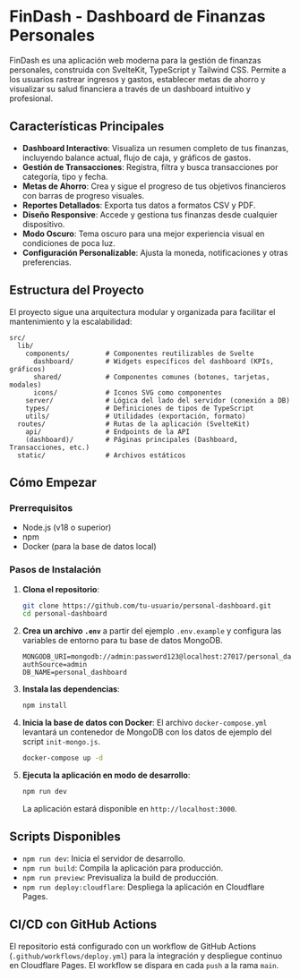 # FinDash - Dashboard de Finanzas Personales

FinDash es una aplicación web moderna para la gestión de finanzas personales, construida con SvelteKit, TypeScript y Tailwind CSS. Permite a los usuarios rastrear ingresos y gastos, establecer metas de ahorro y visualizar su salud financiera a través de un dashboard intuitivo y profesional.

## Características Principales

- **Dashboard Interactivo**: Visualiza un resumen completo de tus finanzas, incluyendo balance actual, flujo de caja, y gráficos de gastos.
- **Gestión de Transacciones**: Registra, filtra y busca transacciones por categoría, tipo y fecha.
- **Metas de Ahorro**: Crea y sigue el progreso de tus objetivos financieros con barras de progreso visuales.
- **Reportes Detallados**: Exporta tus datos a formatos CSV y PDF.
- **Diseño Responsive**: Accede y gestiona tus finanzas desde cualquier dispositivo.
- **Modo Oscuro**: Tema oscuro para una mejor experiencia visual en condiciones de poca luz.
- **Configuración Personalizable**: Ajusta la moneda, notificaciones y otras preferencias.

## Estructura del Proyecto

El proyecto sigue una arquitectura modular y organizada para facilitar el mantenimiento y la escalabilidad:

```
src/
  lib/
    components/         # Componentes reutilizables de Svelte
      dashboard/        # Widgets específicos del dashboard (KPIs, gráficos)
      shared/           # Componentes comunes (botones, tarjetas, modales)
      icons/            # Iconos SVG como componentes
    server/             # Lógica del lado del servidor (conexión a DB)
    types/              # Definiciones de tipos de TypeScript
    utils/              # Utilidades (exportación, formato)
  routes/               # Rutas de la aplicación (SvelteKit)
    api/                # Endpoints de la API
    (dashboard)/        # Páginas principales (Dashboard, Transacciones, etc.)
  static/               # Archivos estáticos
```

## Cómo Empezar

### Prerrequisitos

- Node.js (v18 o superior)
- npm
- Docker (para la base de datos local)

### Pasos de Instalación

1.  **Clona el repositorio**:
    ```bash
    git clone https://github.com/tu-usuario/personal-dashboard.git
    cd personal-dashboard
    ```

2.  **Crea un archivo `.env`** a partir del ejemplo `.env.example` y configura las variables de entorno para tu base de datos MongoDB.
    ```
    MONGODB_URI=mongodb://admin:password123@localhost:27017/personal_dashboard?authSource=admin
    DB_NAME=personal_dashboard
    ```

3.  **Instala las dependencias**:
    ```bash
    npm install
    ```

4.  **Inicia la base de datos con Docker**:
    El archivo `docker-compose.yml` levantará un contenedor de MongoDB con los datos de ejemplo del script `init-mongo.js`.
    ```bash
    docker-compose up -d
    ```

5.  **Ejecuta la aplicación en modo de desarrollo**:
    ```bash
    npm run dev
    ```
    La aplicación estará disponible en `http://localhost:3000`.

## Scripts Disponibles

- `npm run dev`: Inicia el servidor de desarrollo.
- `npm run build`: Compila la aplicación para producción.
- `npm run preview`: Previsualiza la build de producción.
- `npm run deploy:cloudflare`: Despliega la aplicación en Cloudflare Pages.

## CI/CD con GitHub Actions

El repositorio está configurado con un workflow de GitHub Actions (`.github/workflows/deploy.yml`) para la integración y despliegue continuo en Cloudflare Pages. El workflow se dispara en cada `push` a la rama `main`.
